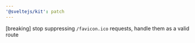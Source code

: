 ```yaml
---
'@sveltejs/kit': patch
---
```


[breaking] stop suppressing `/favicon.ico` requests, handle them as a valid route
